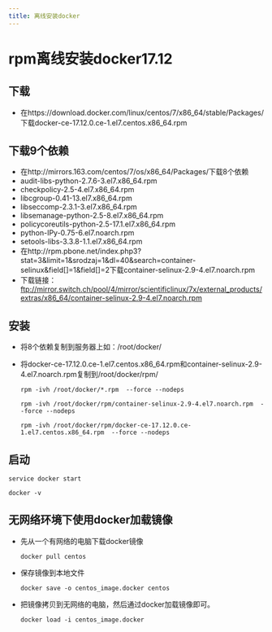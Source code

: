 ```yaml
---
title: 离线安装docker
---
```


# rpm离线安装docker17.12

## 下载
* 在https://download.docker.com/linux/centos/7/x86_64/stable/Packages/下载docker-ce-17.12.0.ce-1.el7.centos.x86_64.rpm
  
## 下载9个依赖

*   在http://mirrors.163.com/centos/7/os/x86_64/Packages/下载8个依赖
*   audit-libs-python-2.7.6-3.el7.x86_64.rpm
*   checkpolicy-2.5-4.el7.x86_64.rpm
*   libcgroup-0.41-13.el7.x86_64.rpm
*   libseccomp-2.3.1-3.el7.x86_64.rpm
*   libsemanage-python-2.5-8.el7.x86_64.rpm
*   policycoreutils-python-2.5-17.1.el7.x86_64.rpm
*   python-IPy-0.75-6.el7.noarch.rpm
*   setools-libs-3.3.8-1.1.el7.x86_64.rpm
*   在http://rpm.pbone.net/index.php3?stat=3&limit=1&srodzaj=1&dl=40&search=container-selinux&field[]=1&field[]=2下载container-selinux-2.9-4.el7.noarch.rpm
*   下载链接：ftp://mirror.switch.ch/pool/4/mirror/scientificlinux/7x/external_products/extras/x86_64/container-selinux-2.9-4.el7.noarch.rpm

## 安装

* 将8个依赖复制到服务器上如：/root/docker/

* 将docker-ce-17.12.0.ce-1.el7.centos.x86_64.rpm和container-selinux-2.9-4.el7.noarch.rpm复制到/root/docker/rpm/

  ```
  rpm -ivh /root/docker/*.rpm  --force --nodeps
  
  rpm -ivh /root/docker/rpm/container-selinux-2.9-4.el7.noarch.rpm  --force --nodeps
  
  rpm -ivh /root/docker/rpm/docker-ce-17.12.0.ce-1.el7.centos.x86_64.rpm  --force --nodeps
  ```

  

## 启动

```
service docker start

docker -v
```



## 无网络环境下使用docker加载镜像

* 先从一个有网络的电脑下载docker镜像

  ```
  docker pull centos
  ```

  

* 保存镜像到本地文件

  ```
  docker save -o centos_image.docker centos
  ```

  

* 把镜像拷贝到无网络的电脑，然后通过docker加载镜像即可。
  ```
  docker load -i centos_image.docker
  ```

  

